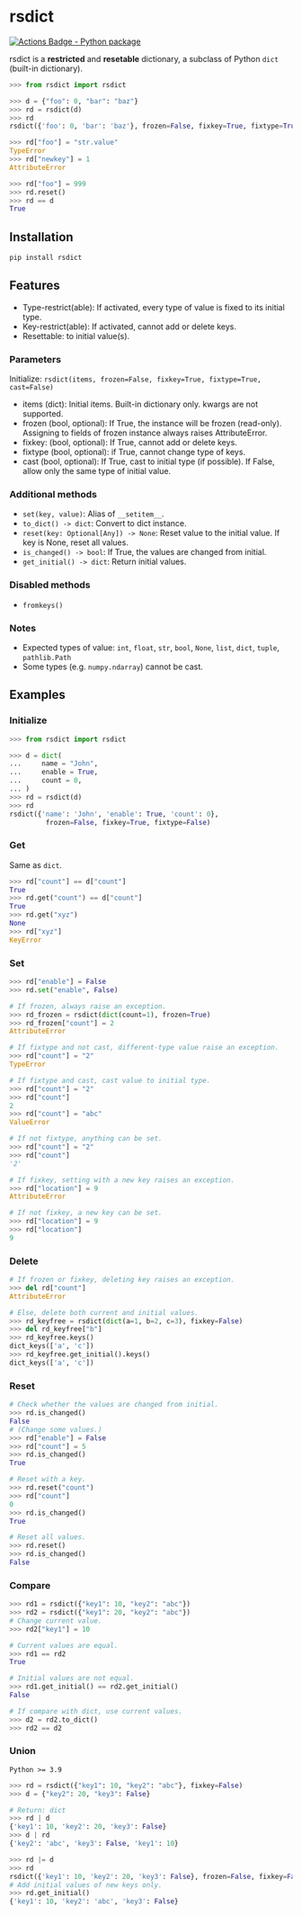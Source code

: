 # rsdict

[![Actions Badge - Python package](https://github.com/kihiyuki/python-rsdict/actions/workflows/python-package.yml/badge.svg)](https://github.com/kihiyuki/python-rsdict/actions/workflows/python-package.yml)

<!-- ref: rsdict.__doc__ -->
rsdict is a **restricted** and **resetable** dictionary,
a subclass of Python `dict` (built-in dictionary).

```python
>>> from rsdict import rsdict

>>> d = {"foo": 0, "bar": "baz"}
>>> rd = rsdict(d)
>>> rd
rsdict({'foo': 0, 'bar': 'baz'}, frozen=False, fixkey=True, fixtype=True, cast=False)

>>> rd["foo"] = "str.value"
TypeError
>>> rd["newkey"] = 1
AttributeError

>>> rd["foo"] = 999
>>> rd.reset()
>>> rd == d
True
```

## Installation

```sh
pip install rsdict
```

## Features

- Type-restrict(able): If activated, every type of value is fixed to its initial type.
- Key-restrict(able): If activated, cannot add or delete keys.
- Resettable: to initial value(s).

### Parameters

Initialize:
`rsdict(items, frozen=False, fixkey=True, fixtype=True, cast=False)`

<!-- ref: rsdict.__init__.__doc__ -->
- items (dict): Initial items.
    Built-in dictionary only. kwargs are not supported.
- frozen (bool, optional): If True, the instance will be frozen (read-only).
    Assigning to fields of frozen instance always raises AttributeError.
- fixkey: (bool, optional): If True, cannot add or delete keys.
- fixtype (bool, optional): if True, cannot change type of keys.
- cast (bool, optional): If True, cast to initial type (if possible).
    If False, allow only the same type of initial value.

### Additional methods

- `set(key, value)`: Alias of `__setitem__`.
- `to_dict() -> dict`: Convert to dict instance.
- `reset(key: Optional[Any]) -> None`: Reset value to the initial value. If key is None, reset all values.
- `is_changed() -> bool`: If True, the values are changed from initial.
- `get_initial() -> dict`: Return initial values.

### Disabled methods

<!-- ref: rsdict.__getattribute__ -->
- `fromkeys()`

### Notes

- Expected types of value:
    `int`, `float`, `str`, `bool`, `None`,
    `list`, `dict`, `tuple`,
    `pathlib.Path`
- Some types (e.g. `numpy.ndarray`) cannot be cast.

## Examples

### Initialize

<!-- from rsdict.__init__.__doc__ -->
```python
>>> from rsdict import rsdict

>>> d = dict(
...     name = "John",
...     enable = True,
...     count = 0,
... )
>>> rd = rsdict(d)
>>> rd
rsdict({'name': 'John', 'enable': True, 'count': 0},
         frozen=False, fixkey=True, fixtype=False)
```

### Get

Same as `dict`.

```python
>>> rd["count"] == d["count"]
True
>>> rd.get("count") == d["count"]
True
>>> rd.get("xyz")
None
>>> rd["xyz"]
KeyError
```

### Set

```python
>>> rd["enable"] = False
>>> rd.set("enable", False)
```

```python
# If frozen, always raise an exception.
>>> rd_frozen = rsdict(dict(count=1), frozen=True)
>>> rd_frozen["count"] = 2
AttributeError
```

```python
# If fixtype and not cast, different-type value raise an exception.
>>> rd["count"] = "2"
TypeError

# If fixtype and cast, cast value to initial type.
>>> rd["count"] = "2"
>>> rd["count"]
2
>>> rd["count"] = "abc"
ValueError

# If not fixtype, anything can be set.
>>> rd["count"] = "2"
>>> rd["count"]
'2'
```

```python
# If fixkey, setting with a new key raises an exception.
>>> rd["location"] = 9
AttributeError

# If not fixkey, a new key can be set.
>>> rd["location"] = 9
>>> rd["location"]
9
```

### Delete

```python
# If frozen or fixkey, deleting key raises an exception.
>>> del rd["count"]
AttributeError

# Else, delete both current and initial values.
>>> rd_keyfree = rsdict(dict(a=1, b=2, c=3), fixkey=False)
>>> del rd_keyfree["b"]
>>> rd_keyfree.keys()
dict_keys(['a', 'c'])
>>> rd_keyfree.get_initial().keys()
dict_keys(['a', 'c'])
```

### Reset

```python
# Check whether the values are changed from initial.
>>> rd.is_changed()
False
# (Change some values.)
>>> rd["enable"] = False
>>> rd["count"] = 5
>>> rd.is_changed()
True

# Reset with a key.
>>> rd.reset("count")
>>> rd["count"]
0
>>> rd.is_changed()
True

# Reset all values.
>>> rd.reset()
>>> rd.is_changed()
False
```

### Compare

```python
>>> rd1 = rsdict({"key1": 10, "key2": "abc"})
>>> rd2 = rsdict({"key1": 20, "key2": "abc"})
# Change current value.
>>> rd2["key1"] = 10

# Current values are equal.
>>> rd1 == rd2
True

# Initial values are not equal.
>>> rd1.get_initial() == rd2.get_initial()
False

# If compare with dict, use current values.
>>> d2 = rd2.to_dict()
>>> rd2 == d2
```

### Union

`Python >= 3.9`

```python
>>> rd = rsdict({"key1": 10, "key2": "abc"}, fixkey=False)
>>> d = {"key2": 20, "key3": False}

# Return: dict
>>> rd | d
{'key1': 10, 'key2': 20, 'key3': False}
>>> d | rd
{'key2': 'abc', 'key3': False, 'key1': 10}

>>> rd |= d
>>> rd
rsdict({'key1': 10, 'key2': 20, 'key3': False}, frozen=False, fixkey=False, fixtype=True, cast=False)
# Add initial values of new keys only.
>>> rd.get_initial()
{'key1': 10, 'key2': 'abc', 'key3': False}
```
